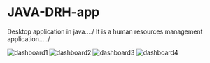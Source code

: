 # JAVA-DRH-app

Desktop application in java..../
It is a human resources management application...../

![dashboard1](https://cloud.githubusercontent.com/assets/24205064/21744378/96a22638-d514-11e6-9353-83bfe19ff430.PNG)
![dashboard2](https://cloud.githubusercontent.com/assets/24205064/21744380/96d54c84-d514-11e6-9ccf-fbfc3c7c831b.PNG)
![dashboard3](https://cloud.githubusercontent.com/assets/24205064/21744381/96f57590-d514-11e6-8440-c601ac09cbb4.PNG)
![dashboard4](https://cloud.githubusercontent.com/assets/24205064/21744382/96f83960-d514-11e6-819e-cf0ea3f2f05d.PNG)

